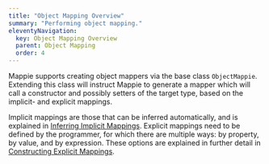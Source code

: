 ```yaml
---
title: "Object Mapping Overview"
summary: "Performing object mapping."
eleventyNavigation:
  key: Object Mapping Overview
  parent: Object Mapping
  order: 4
---
```


Mappie supports creating object mappers via the base class `ObjectMappie`. Extending this class will instruct Mappie
to generate a mapper which will call a constructor and possibly setters of the target type, based on the implicit- and 
explicit mappings.

Implicit mappings are those that can be inferred automatically, and is explained in 
[Inferring Implicit Mappings](/object-mapping/inferring-implicit-mappings/). Explicit mappings need to be defined by
the programmer, for which there are multiple ways: by property, by value, and by expression. These options are
explained in further detail in [Constructing Explicit Mappings](/object-mapping/constructing-explicit-mappings/).